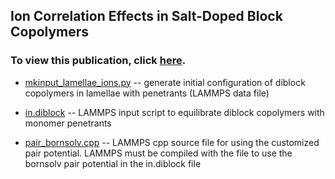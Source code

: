 ## Ion Correlation Effects in Salt-Doped Block Copolymers
### To view this publication, click [here](https://journals.aps.org/prl/abstract/10.1103/PhysRevLett.120.127801). 

- [mkinput_lamellae_ions.py](https://github.com/hall-polymers/published-work/blob/master/2018-brown2018ion/mkinput_lamellae_ions.py) -- generate initial configuration of diblock copolymers in lamellae with penetrants (LAMMPS data file)

- [in.diblock](https://github.com/hall-polymers/published-work/blob/master/2018-brown2018ion/in.diblock) -- LAMMPS input script to equilibrate diblock copolymers with monomer penetrants

- [pair_bornsolv.cpp](https://github.com/hall-polymers/published-work/blob/master/2018-brown2018ion/pair_bornsolv.cpp) -- LAMMPS cpp source file for using the customized pair potential. LAMMPS must be compiled with the file to use the bornsolv pair potential in the in.diblock file